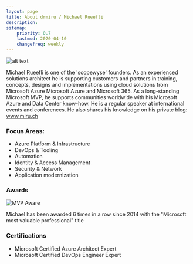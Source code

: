 ```yaml
---
layout: page
title: About drmiru / Michael Rueefli
description: 
sitemap:
    priority: 0.7
    lastmod: 2020-04-10
    changefreq: weekly
---
```


![alt text](../images/mirusc.jpg "Michael Rueefli")

Michael Rueefli is one of the 'scopewyse' founders. As an experienced solutions architect he is supporting customers and partners in training, concepts, designs and implementations using cloud solutions from Microsoft Azure Microsoft Azure and Microsoft 365.
As a long-standing Microsoft MVP, he supports communities worldwide with his Microsoft Azure and Data Center know-how. He is a regular speaker at international events and conferences. He also shares his knowledge on his private blog: www.miru.ch


### Focus Areas:
* Azure Platform & Infrastructure
* DevOps & Tooling
* Automation
* Identity & Access Management
* Security & Network
* Application modernization


### Awards
![MVP Aware](../images/mvplogo.png )

Michael has been awarded 6 times in a row since 2014 with the "Microsoft most valuable professional" title

### Certifications
* Microsoft Certified Azure Architect Expert
* Microsoft Certified DevOps Engineer Expert